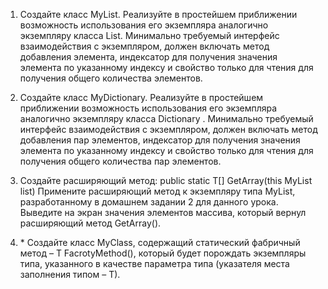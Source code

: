 1. Создайте класс MyList. Реализуйте в простейшем приближении возможность использования его экземпляра аналогично экземпляру класса List. Минимально требуемый интерфейс взаимодействия с экземпляром, должен включать метод добавления элемента, индексатор для получения значения элемента по указанному индексу и свойство только для чтения для получения общего количества элементов.  

2. Создайте класс MyDictionary. Реализуйте в простейшем приближении возможность использования его экземпляра аналогично экземпляру класса Dictionary . Минимально требуемый интерфейс взаимодействия с экземпляром, должен включать метод добавления пар элементов, индексатор для получения значения элемента по указанному индексу и свойство только для чтения для получения общего количества пар элементов.

3. Создайте расширяющий метод: public static T[] GetArray(this MyList list) Примените расширяющий метод к экземпляру типа MyList, разработанному в домашнем задании 2 для данного урока. Выведите на экран значения элементов массива, который вернул расширяющий метод GetArray(). 

4. \* Создайте класс MyClass, содержащий статический фабричный метод – T FacrotyMethod(), который будет порождать экземпляры типа, указанного в качестве параметра типа (указателя места заполнения типом – Т). 